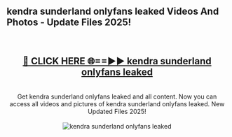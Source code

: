 <h2>kendra sunderland onlyfans leaked Videos And Photos - Update Files 2025!</h2>
<br>
<div align="center">
<h2><a href="https://linkcuts.com/hfmhzwbr" rel="nofollow">🔴 CLICK HERE 🌐==►► kendra sunderland onlyfans leaked</a></h2>
<br>
Get kendra sunderland onlyfans leaked and all content. Now you can access all videos and pictures of kendra sunderland onlyfans leaked. New Updated Files 2025!
<br>
<br>
<a href="https://linkcuts.com/hfmhzwbr" rel="nofollow" data-target="animated-image.originalLink"><img src="https://i.ibb.co.com/WyWwxjT/player-gif2.gif" alt="kendra sunderland onlyfans leaked" style="max-width: 100%; display: inline-block;" data-target="animated-image.originalImage"></a>
</div>
<br>